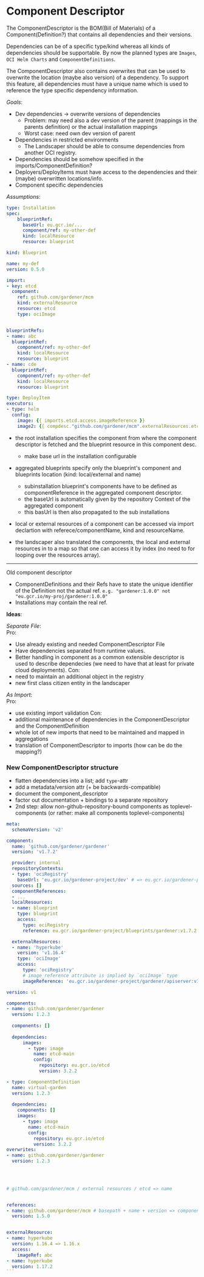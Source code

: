 # Component Descriptor

The ComponentDescriptor is the BOM(Bill of Materials) of a Component(Definition?) that contains all dependencies and their versions.

Dependencies can be of a specific type/kind whereas all kinds of dependencies should be supportable.
By now the planned types are `Images`, `OCI Helm Charts` and `ComponentDefinitions`.

The ComponentDescriptor also contains overwrites that can be used to overwrite the location (maybe also version) of a dependency.
To support this feature, all dependencies must have a unique name which is used to reference the type specific dependency information.

*Goals*:
- Dev dependencies -> overwrite versions of dependencies 
  - Problem: may need also a dev version of the parent (mappings in the parents definition) or the actual installation mappings
  - Worst case: need own dev version of parent
- Dependencies in restricted environments
  - The Landscaper should be able to consume dependencies from another OCI registry.
- Dependencies should be somehow specified in the imports/ComponentDefinition?
- Deployers/DeployItems must have access to the dependencies and their (maybe) overwritten locations/info.
- Component specific dependencies

*Assumptions*:

```yaml
type: Installation
spec:
    blueprintRef:
      baseUrl: eu.gcr.io/...
      component/ref: my-other-def
      kind: localResource
      resource: blueprint
```

```yaml
kind: Blueprint

name: my-def
version: 0.5.0

import:
- key: etcd
  component:
    ref: github.com/gardener/mcm
    kind: externalResource
    resource: etcd
    type: ociImage


blueprintRefs:
- name: abc
  blueprintRef:
    component/ref: my-other-def
    kind: localResource
    resource: blueprint
- name: cde
  blueprintRef:
    component/ref: my-other-def
    kind: localResource
    resource: blueprint
```

```yaml
type: DeployItem
executors:
- type: helm
  config:
    image: {{ imports.etcd.access.imageReference }}
    image2: {{ compdesc."github.com/gardener/mcm".externalResources.etcd.access.ImageReference }}
```

- the root installation specifies the component from where the component descriptor is fetched and the blueprint resource in this component desc.
  - make base url in the installation configurable
- aggregated blueprints specify only the blueprint's component and blueprints location (kind: local/external and name)
  - subinstallation blueprint's components have to be defined as componentReference in the aggregated component descriptor.
  - the baseUrl is automatically given by the repository Context of the aggregated component
  - this basUrl is then also propagated to the sub installations
  
- local or external resources of a component can be accessed via import declartion with referece/componentName, kind and resourceName.
- the landscaper also translated the components, the local and external resources in to a map so that one can access it by index (no need to for looping over the resources array).

<hr>

Old component descriptor
- ComponentDefinitions and their Refs have to state the unique identifier of the Definition not the actual ref. `e.g. "gardener:1.0.0" not "eu.gcr.io/my-proj/gardener:1.0.0"`
- Installations may contain the real ref.

**Ideas**:

_Separate File_:<br>
Pro:
- Use already existing and needed ComponentDescriptor File
- Have dependencies separated from runtime values.
- Better handling in component as a common extensible descriptor is used to describe dependecies (we need to have that at least for private cloud deployments).
Con:
- need to maintain an additional object in the registry
- new first class citizen entity in the landscaper

_As Import_:<br>
Pro:
- use existing import validation
Con:
- additional maintenance of dependencies in the ComponentDescriptor and the ComponentDefinition
- whole lot of new imports that need to be maintained and mapped in aggregations
- translation of ComponentDescriptor to imports (how can be do the mapping?)


### New ComponentDescriptor structure

- flatten dependencies into a list; add `type`-attr
- add a metadata/version attr (+ be backwards-compatible)
- document the component_descriptor
- factor out documentation + bindings to a separate repository
- 2nd step: allow non-github-repository-bound components as toplevel-components (or rather: make all components toplevel-components)

```yaml
meta:
  schemaVersion: 'v2'

component:
  name: 'github.com/gardener/gardener'
  version: 'v1.7.2'

  provider: internal
  repositoryContexts:
  - type: 'ociRegistry'
    baseUrl: 'eu.gcr.io/gardener-project/dev' # => eu.gcr.io/gardener-project/dev/github.com/gardener/gardener:v1.7.2
  sources: []
  componentReferences:
  - ...
  localResources: 
  - name: blueprint
    type: blueprint
    access:
      type: ociRegistry
      reference: eu.gcr.io/gardener-project/blueprints/gardener:v1.7.2

  externalResources:
  - name: 'hyperkube'
    version: 'v1.16.4'
    type: 'ociImage'
    access:
      type: 'ociRegistry'
      # image_reference attribute is implied by `ociImage` type
      imageReference: 'eu.gcr.io/gardener-project/gardener/apiserver:v1.7.2'

```

```yaml
version: v1

components:
- name: github.com/gardener/gardener
  version: 1.2.3
  
  components: []
  
  dependencies:
      images:
        - type: image
          name: etcd-main
          config: 
            repository: eu.gcr.io/etcd
            version: 3.2.2

- type: ComponentDefinition
  name: virtual-garden
  version: 1.2.3
  
  dependencies:
    components: []
    images:
      - type: image
        name: etcd-main
        config: 
          repository: eu.gcr.io/etcd
          version: 3.2.2
overwrites:
- name: github.com/gardener/gardener
  version: 1.2.3
  
  
```


````yaml

# github.com/gardener/mcm / external resources / etcd => name


references:
- name: github.com/gardener/mcm # basepath + name + version => component descriptor
  version: 1.5.0


externalResource:
- name: hyperkube
  version: 1.16.4 => 1.16.x
  access:
    imageRef: abc
- name: hyperkube
  version: 1.17.2
```
